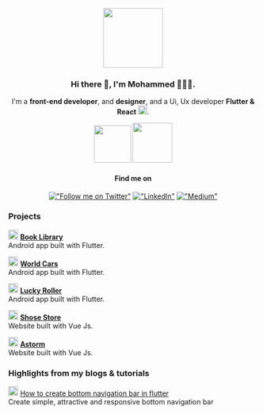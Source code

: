 <div align="center">
  <img src="https://thumbs.gfycat.com/DemandingJollyEnglishsetter-max-1mb.gif" width="120" /> 

  ### Hi there 👋, I'm Mohammed 🧑🏻‍💻.
  I'm a **front-end developer**, and **designer**, and a Ui, Ux developer **Flutter & React** <img src="https://user-images.githubusercontent.com/41123719/164335488-1eff3a46-e648-43a3-9e3f-7bed66090ae4.gif" height="18" />.
  
  <p>
    <img src="https://avatars.githubusercontent.com/u/67750077?v=4&s=400" width="75" />
    <img src="https://upload.wikimedia.org/wikipedia/commons/thumb/a/a7/React-icon.svg/2300px-React-icon.svg.png" width="80" />
  <p />
  
  
  #### Find me on
  [!["Follow me on Twitter"](https://img.shields.io/twitter/follow/pr_Mais?label=Follow%20me)](https://twitter.com/Md7oHe)
  [!["LinkedIn"](https://img.shields.io/badge/LinkedIn-blue?style=flat&logo=linkedin&labelColor=blue)](https://www.linkedin.com/in/mohammed-alheraki-6bb97b247/)
  [!["Medium"](https://img.shields.io/badge/Medium-12100E?style=flat&logo=medium&logoColor=white)](https://medium.com/@md7ohe)
  

<div />
<div align="start">

  ### Projects
  
  <img src="https://i.pinimg.com/originals/cb/4d/f0/cb4df0937c95f17760b69d74395b9bd2.gif" height="20" /> [**Book Library**](https://github.com/md7o/BookLibrary/tree/main) <br />Android app built with Flutter.
  
  <img src="https://i.pinimg.com/originals/cb/4d/f0/cb4df0937c95f17760b69d74395b9bd2.gif" height="20" /> [**World Cars**](https://github.com/md7o/World-Cars) <br />Android app built with Flutter.

<img src="https://i.pinimg.com/originals/cb/4d/f0/cb4df0937c95f17760b69d74395b9bd2.gif" height="20" /> [**Lucky Roller**](https://github.com/md7o/Lucky-Roller) <br />Android app built with Flutter.
  
  <img src="https://i.pinimg.com/originals/cb/4d/f0/cb4df0937c95f17760b69d74395b9bd2.gif" height="20" /> [**Shose Store**](https://md7o.github.io/store/) <br />Website built with Vue Js.

<img src="https://i.pinimg.com/originals/cb/4d/f0/cb4df0937c95f17760b69d74395b9bd2.gif" height="20" /> [**Astorm**](https://md7o.github.io/Astorm/) <br />Website built with Vue Js.
  
  
  ### Highlights from my blogs & tutorials
  
  <img src="http://pixelartmaker-data-78746291193.nyc3.digitaloceanspaces.com/image/5acc67294cb507c.png" height="20" /> [How to create bottom navigation bar in flutter](https://medium.com/@md7ohe/flutter-bottom-navigation-bar-40767d374af8)<br /> Create simple, attractive and responsive bottom navigation bar <br />
  


  
